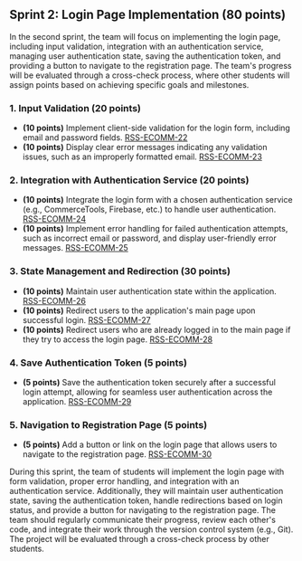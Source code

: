 ## Sprint 2: Login Page Implementation (80 points)

In the second sprint, the team will focus on implementing the login page, including input validation, integration with an authentication service, managing user authentication state, saving the authentication token, and providing a button to navigate to the registration page. The team's progress will be evaluated through a cross-check process, where other students will assign points based on achieving specific goals and milestones.

### 1. Input Validation (20 points)
- **(10 points)** Implement client-side validation for the login form, including email and password fields. [RSS-ECOMM-22](./Sprint2/RSS-ECOMM-22.md)
- **(10 points)** Display clear error messages indicating any validation issues, such as an improperly formatted email. [RSS-ECOMM-23](./Sprint2/RSS-ECOMM-23.md)

### 2. Integration with Authentication Service (20 points)
- **(10 points)** Integrate the login form with a chosen authentication service (e.g., CommerceTools, Firebase, etc.) to handle user authentication. [RSS-ECOMM-24](./Sprint2/RSS-ECOMM-24.md)
- **(10 points)** Implement error handling for failed authentication attempts, such as incorrect email or password, and display user-friendly error messages. [RSS-ECOMM-25](./Sprint2/RSS-ECOMM-25.md)

### 3. State Management and Redirection (30 points)
- **(10 points)** Maintain user authentication state within the application. [RSS-ECOMM-26](./Sprint2/RSS-ECOMM-26.md)
- **(10 points)** Redirect users to the application's main page upon successful login. [RSS-ECOMM-27](./Sprint2/RSS-ECOMM-27.md)
- **(10 points)** Redirect users who are already logged in to the main page if they try to access the login page. [RSS-ECOMM-28](./Sprint2/RSS-ECOMM-28.md)

### 4. Save Authentication Token (5 points)
- **(5 points)** Save the authentication token securely after a successful login attempt, allowing for seamless user authentication across the application. [RSS-ECOMM-29](./Sprint2/RSS-ECOMM-29.md)

### 5. Navigation to Registration Page (5 points)
- **(5 points)** Add a button or link on the login page that allows users to navigate to the registration page. [RSS-ECOMM-30](./Sprint2/RSS-ECOMM-30.md)

During this sprint, the team of students will implement the login page with form validation, proper error handling, and integration with an authentication service. Additionally, they will maintain user authentication state, saving the authentication token, handle redirections based on login status, and provide a button for navigating to the registration page. The team should regularly communicate their progress, review each other's code, and integrate their work through the version control system (e.g., Git). The project will be evaluated through a cross-check process by other students.